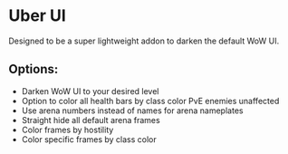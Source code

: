 # Uber UI #

Designed to be a super lightweight addon to darken the default WoW UI.

## Options: ##

* Darken WoW UI to your desired level
* Option to color all health bars by class color PvE enemies unaffected
* Use arena numbers instead of names for arena nameplates
* Straight hide all default arena frames
* Color frames by hostility 
* Color specific frames by class color
